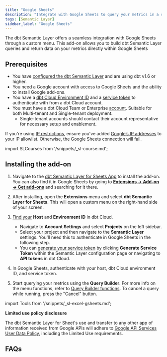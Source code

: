 ```yaml
---
title: "Google Sheets"
description: "Integrate with Google Sheets to query your metrics in a spreadsheet."
tags: [Semantic Layer]
sidebar_label: "Google Sheets"
---
```


The dbt Semantic Layer offers a seamless integration with Google Sheets through a custom menu. This add-on allows you to build dbt Semantic Layer queries and return data on your metrics directly within Google Sheets

## Prerequisites

- You have [configured the dbt Semantic Layer](/docs/use-dbt-semantic-layer/setup-sl) and are using dbt v1.6 or higher.
- You need a Google account with access to Google Sheets and the ability to install Google add-ons.
- You have a [dbt Cloud Environment ID](/docs/use-dbt-semantic-layer/setup-sl#set-up-dbt-semantic-layer) and a [service token](/docs/dbt-cloud-apis/service-tokens) to authenticate with from a dbt Cloud account.
- You must have a dbt Cloud Team or Enterprise [account](https://www.getdbt.com/pricing). Suitable for both Multi-tenant and Single-tenant deployment.
  - Single-tenant accounts should contact their account representative for necessary setup and enablement.

If you're using [IP restrictions](/docs/cloud/secure/ip-restrictions), ensure you've added [Google’s IP addresses](https://www.gstatic.com/ipranges/goog.txt) to your IP allowlist. Otherwise, the Google Sheets connection will fail.

import SLCourses from '/snippets/_sl-course.md';

<SLCourses/>

## Installing the add-on

1. Navigate to the [dbt Semantic Layer for Sheets App](https://gsuite.google.com/marketplace/app/foo/392263010968) to install the add-on. You can also find it in Google Sheets by going to [**Extensions -> Add-on -> Get add-ons**](https://support.google.com/docs/answer/2942256?hl=en&co=GENIE.Platform%3DDesktop&oco=0#zippy=%2Cinstall-add-ons%2Cinstall-an-add-on) and searching for it there.
2. After installing, open the **Extensions** menu and select **dbt Semantic Layer for Sheets**. This will open a custom menu on the right-hand side of your screen.
3. [Find your](/docs/use-dbt-semantic-layer/setup-sl#set-up-dbt-semantic-layer) **Host** and **Environment ID** in dbt Cloud.
   - Navigate to **Account Settings** and select **Projects** on the left sidebar.
   - Select your project and then navigate to the **Semantic Layer** settings.  You'll need this to authenticate in Google Sheets in the following step.
   - You can [generate your service token](/docs/dbt-cloud-apis/service-tokens) by clicking **Generate Service Token** within the Semantic Layer configuration page or navigating to **API tokens** in dbt Cloud.
4. In Google Sheets, authenticate with your host, dbt Cloud environment ID, and service token.
   <Lightbox src="/img/docs/dbt-cloud/semantic-layer/sl-and-gsheets.jpg" width="70%" title="Access your Environment ID, Host, and URLs in your dbt Cloud Semantic Layer settings. Generate a service token in the Semantic Layer settings or API tokens settings" />

5. Start querying your metrics using the **Query Builder**. For more info on the menu functions, refer to [Query Builder functions](#query-builder-functions). To cancel a query while running, press the "Cancel" button.

import Tools from '/snippets/_sl-excel-gsheets.md';

<Tools 
type="Google Sheets"
bullet_1="The custom menu operation has a timeout limit of six (6) minutes."
bullet_2="If you're using this extension, make sure you're signed into Chrome with the same Google profile you used to set up the Add-On. Log in with one Google profile at a time as using multiple Google profiles at once might cause issues."
queryBuilder="/img/docs/dbt-cloud/semantic-layer/gsheets-query-builder.jpg"
PrivateSelections="You can also make these selections private or public. Public selections mean your inputs are available in the menu to everyone on the sheet. 
Private selections mean your inputs are only visible to you. Note that anyone added to the sheet can still see the data from these private selections, but they won't be able to interact with the selection in the menu or benefit from the automatic refresh."
/>

<!-- this comment explains the following:
1. uses the /snippets/_sl-excel-gsheets.md snippet file to render gsheets and excel content since they're similar
2. removes the below content (tip and using saved queries header) so it's not duplicative. removing the below content fully a month or so after the launch.
3. keep tje limited policy section in gsheets only and do not add to the /snippets/_sl-excel-gsheets.md snippet file.

## Using saved selections

Saved selections allow you to save inputs in the **Query Builder** to easily access them again so you don't have to continuously build common queries from scratch. To create a saved selection:

- Run a query in the **Query Builder**.
- Save the selection by selecting the arrow next to the **Query** button and then select **Query & Save Selection**.
- The application saves these selections, allowing you to view and edit them from the hamburger menu under **Saved Selections**.


You can also make these selections private or public:

- **Public selections** mean your inputs are available in the menu to everyone on the sheet.
- **Private selections** mean your inputs are only visible to you. Note that anyone added to the sheet can still see the data from these private selections, but they won't be able to interact with the selection in the menu or benefit from the automatic refresh.

### Refreshing selections

Set your saved selections to automatically refresh every time you load the addon. You can do this by selecting **Refresh on Load** when creating the saved selection. When you access the addon and have saved selections that should refresh, you'll see "Loading..." in the cells that are refreshing.

Public saved selections will refresh for anyone who edits the sheet while private selections will only update for the user who created it.

:::tip What's the difference between saved selections and saved queries?

- Saved selections are saved components that you can create only when using the application.
- Saved queries, explained in the next section, are code-defined sections of data you create in your dbt project that you can easily access and use for building selections. You can also use the results from a saved query to create a saved selection.
:::

## Using saved queries

Access <a href="/docs/build/saved-queries">saved queries</a>, powered by MetricFlow, to quickly get results from pre-defined sets of data. To access the saved queries in your integration:

- Open the hamburger menu in Google Sheets.
- Navigate to **Saved Queries** to access the ones available to you.
- You can also select **Build Selection**, which allows you to explore the existing query. This won't change the original query defined in the code.
  - If you use a [`where` filter](/docs/build/saved-queries#where-clause) in a saved query, Google Sheets displays the advanced syntax for this filter.
-->

**Limited use policy disclosure**

The dbt Semantic Layer for Sheet's use and transfer to any other app of information received from Google APIs will adhere to [Google API Services User Data Policy](https://developers.google.com/terms/api-services-user-data-policy), including the Limited Use requirements.

## FAQs
<FAQ path="Troubleshooting/sl-alpn-error" />
